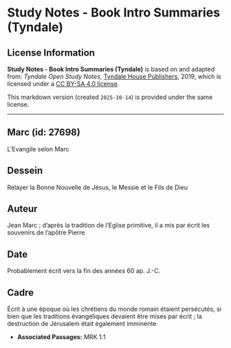 # Study Notes - Book Intro Summaries (Tyndale)

## License Information

**Study Notes - Book Intro Summaries (Tyndale)** is based on and adapted from: _Tyndale Open Study Notes_, [Tyndale House Publishers](https://tyndaleopenresources.com/), 2019, which is licensed under a [CC BY-SA 4.0 license](https://creativecommons.org/licenses/by-sa/4.0/legalcode.en).

This markdown version (created `2025-10-14`) is provided under the same license.



--------------------------------

## Marc (id: 27698)

L’Evangile selon Marc

Dessein
-------

Relayer la Bonne Nouvelle de Jésus, le Messie et le Fils de Dieu

Auteur
------

Jean Marc ; d’après la tradition de l’Eglise primitive, il a mis par écrit les souvenirs de l’apôtre Pierre

Date
----

Probablement écrit vers la fin des années 60 ap. J.\-C.

Cadre
-----

Écrit à une époque où les chrétiens du monde romain étaient persécutés, si bien que les traditions évangéliques devaient être mises par écrit ; la destruction de Jérusalem était également imminente

* **Associated Passages:** MRK 1:1

